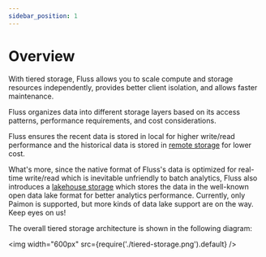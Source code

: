 ```yaml
---
sidebar_position: 1
---
```


# Overview

With tiered storage, Fluss allows you to scale compute and storage resources independently, provides better client isolation, and
allows faster maintenance.

Fluss organizes data into different storage layers based on its access patterns, performance requirements, and cost considerations.

Fluss ensures the recent data is stored in local for higher write/read performance and the historical data is stored in [remote storage](remote-storage.md) for lower cost.

What's more, since the native format of Fluss's data is optimized for real-time write/read which is inevitable unfriendly to batch analytics, Fluss also introduces a [lakehouse storage](lakehouse-storage.md) which stores the data
in the well-known open data lake format for better analytics performance. Currently, only Paimon is supported, but more kinds of data lake support are on the way. Keep eyes on us!

The overall tiered storage architecture is shown in the following diagram:

<img width="600px" src={require('./tiered-storage.png').default} />

